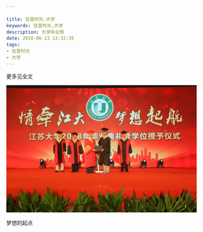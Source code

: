 ```yaml
---

title: 往昔时光-大学
keywords: 往昔时光,大学
description: 大学毕业照
date: 2018-06-23 13:32:35
tags:
- 往昔时光
- 大学
---
```


更多见全文

<!-- more -->

![学位授予](olden-days-1/IMG_3952.JPG)

梦想的起点

